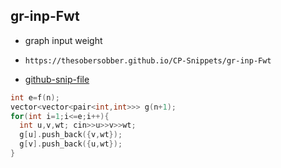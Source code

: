 
## gr-inp-Fwt

- graph input weight
- ```
  https://thesobersobber.github.io/CP-Snippets/gr-inp-Fwt
  ```
- [github-snip-file](https://github.com/theSoberSobber/CP-Snippets/blob/main/snippets.json#L1498)

```cpp
int e=f(n);
vector<vector<pair<int,int>>> g(n+1);
for(int i=1;i<=e;i++){
  int u,v,wt; cin>>u>>v>>wt;
  g[u].push_back({v,wt});
  g[v].push_back({u,wt});
}
```
